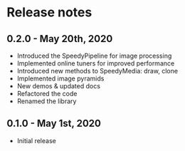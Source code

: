 # Release notes

## 0.2.0 - May 20th, 2020

* Introduced the SpeedyPipeline for image processing
* Implemented online tuners for improved performance
* Introduced new methods to SpeedyMedia: draw, clone
* Implemented image pyramids
* New demos & updated docs
* Refactored the code
* Renamed the library

## 0.1.0 - May 1st, 2020

* Initial release